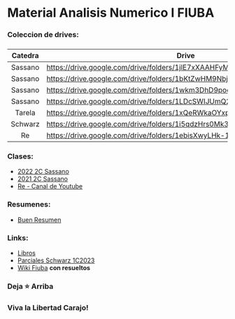 # Material Analisis Numerico I FIUBA
###
### Coleccion de drives: 
###
| __Catedra__ | __Drive__ | 
| :---: | --- | 
| Sassano | https://drive.google.com/drive/folders/1jlE7xXAAHFyMBXbi85JPRAWYjUpe0GfZ |
| Sassano | https://drive.google.com/drive/folders/1bKtZwHM9NbjNKPa1_tH0drMwB7Iv7fR3 | 
| Sassano | https://drive.google.com/drive/folders/1wkm3DhD9poeaSqYdc6I0q1HPr2EJAd6f |
| Sassano | https://drive.google.com/drive/folders/1LDcSWIJUmQ2v5WlKoz5FAxEkZDeb8MWB |
| Tarela |  https://drive.google.com/drive/folders/1xQeRWkaOYxpcEicViH8gqqlMuwMgt3Bn |
| Schwarz | https://drive.google.com/drive/folders/1i5qdzHrs0Mk3ajMTCkB7FZ672-tUMBzr |
| Re |      https://drive.google.com/drive/folders/1ebisXwyLHk-19VlxjBcNGCHFyvjnae_O |

<!-- Subir Cavaliere -->

### Clases: 
* [2022 2C Sassano](https://www.youtube.com/playlist?list=PL-vAkTpuZNGCyKcFoCbJc7mVXwMrddszM)
* [2021 2C Sassano](https://www.youtube.com/playlist?list=PL-vAkTpuZNGAwSUXLD-zoV7FXT9uoFKm0)
* [Re - Canal de Youtube](https://www.youtube.com/@modelacionnumerica2361)
<!-- Clases de Cavaliere https://drive.google.com/drive/folders/1FTWnk2FDlu90DAPHMCNabZfR_r-I6aU- -->

### Resumenes:
* [Buen Resumen](https://tide-lantern-9ea.notion.site/Interpolaci-n-Polinomial-ac4e0aa7a33942939d41bba6d774b23f)

### Links: 
* [Libros](https://drive.google.com/drive/folders/1bg53bKIOPFbmmpcbZunF5-_UOw0FVow5)
* [Parciales Schwarz 1C2023](/Parciales%20Schwarz)
* [Wiki Fiuba](http://wiki.foros-fiuba.com.ar/materias:75:12) __con resueltos__

  
### Deja ⭐ Arriba
### Viva la Libertad Carajo!
